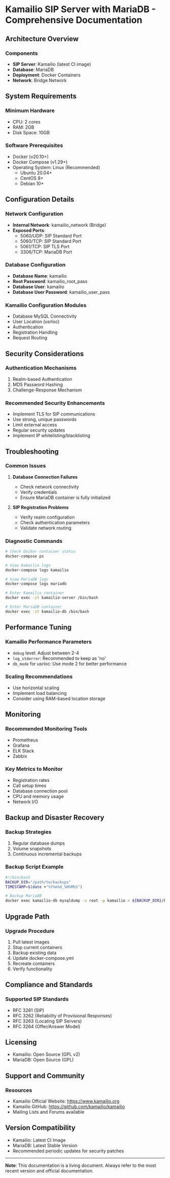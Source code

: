 # Kamailio SIP Server with MariaDB - Comprehensive Documentation

## Architecture Overview

### Components
- **SIP Server**: Kamailio (latest CI image)
- **Database**: MariaDB
- **Deployment**: Docker Containers
- **Network**: Bridge Network

## System Requirements

### Minimum Hardware
- CPU: 2 cores
- RAM: 2GB
- Disk Space: 10GB

### Software Prerequisites
- Docker (v20.10+)
- Docker Compose (v1.29+)
- Operating System: Linux (Recommended)
  - Ubuntu 20.04+
  - CentOS 8+
  - Debian 10+

## Configuration Details

### Network Configuration
- **Internal Network**: kamailio_network (Bridge)
- **Exposed Ports**:
  - 5060/UDP: SIP Standard Port
  - 5060/TCP: SIP Standard Port
  - 5061/TCP: SIP TLS Port
  - 3306/TCP: MariaDB Port

### Database Configuration
- **Database Name**: kamailio
- **Root Password**: kamailio_root_pass
- **Database User**: kamailio
- **Database User Password**: kamailio_user_pass

### Kamailio Configuration Modules
- Database MySQL Connectivity
- User Location (usrloc)
- Authentication
- Registration Handling
- Request Routing

## Security Considerations

### Authentication Mechanisms
1. Realm-based Authentication
2. MD5 Password Hashing
3. Challenge-Response Mechanism

### Recommended Security Enhancements
- Implement TLS for SIP communications
- Use strong, unique passwords
- Limit external access
- Regular security updates
- Implement IP whitelisting/blacklisting

## Troubleshooting

### Common Issues
1. **Database Connection Failures**
   - Check network connectivity
   - Verify credentials
   - Ensure MariaDB container is fully initialized

2. **SIP Registration Problems**
   - Verify realm configuration
   - Check authentication parameters
   - Validate network routing

### Diagnostic Commands
```bash
# Check Docker container status
docker-compose ps

# View Kamailio logs
docker-compose logs kamailio

# View MariaDB logs
docker-compose logs mariadb

# Enter Kamailio container
docker exec -it kamailio-server /bin/bash

# Enter MariaDB container
docker exec -it kamailio-db /bin/bash
```

## Performance Tuning

### Kamailio Performance Parameters
- `debug` level: Adjust between 2-4
- `log_stderror`: Recommended to keep as 'no'
- `db_mode` for usrloc: Use mode 2 for better performance

### Scaling Recommendations
- Use horizontal scaling
- Implement load balancing
- Consider using RAM-based location storage

## Monitoring

### Recommended Monitoring Tools
- Prometheus
- Grafana
- ELK Stack
- Zabbix

### Key Metrics to Monitor
- Registration rates
- Call setup times
- Database connection pool
- CPU and memory usage
- Network I/O

## Backup and Disaster Recovery

### Backup Strategies
1. Regular database dumps
2. Volume snapshots
3. Continuous incremental backups

### Backup Script Example
```bash
#!/bin/bash
BACKUP_DIR="/path/to/backups"
TIMESTAMP=$(date +"%Y%m%d_%H%M%S")

# Backup MariaDB
docker exec kamailio-db mysqldump -u root -p kamailio > ${BACKUP_DIR}/kamailio_db_${TIMESTAMP}.sql
```

## Upgrade Path

### Upgrade Procedure
1. Pull latest images
2. Stop current containers
3. Backup existing data
4. Update docker-compose.yml
5. Recreate containers
6. Verify functionality

## Compliance and Standards

### Supported SIP Standards
- RFC 3261 (SIP)
- RFC 3262 (Reliability of Provisional Responses)
- RFC 3263 (Locating SIP Servers)
- RFC 3264 (Offer/Answer Model)

## Licensing

- Kamailio: Open Source (GPL v2)
- MariaDB: Open Source (GPL)

## Support and Community

### Resources
- Kamailio Official Website: https://www.kamailio.org
- Kamailio GitHub: https://github.com/kamailio/kamailio
- Mailing Lists and Forums available

## Version Compatibility

- Kamailio: Latest CI Image
- MariaDB: Latest Stable Version
- Recommended periodic updates for security patches

---

**Note**: This documentation is a living document. Always refer to the most recent version and official documentation.